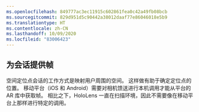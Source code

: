 ```yaml
---
ms.openlocfilehash: 849777ac3ec11915c602861fea0c42a49fb08bcb
ms.sourcegitcommit: 829d951d5c90442a38012daaf77e86046018e5b9
ms.translationtype: HT
ms.contentlocale: zh-CN
ms.lasthandoff: 10/09/2020
ms.locfileid: "83006423"
---
```

## <a name="provide-frames-to-the-session"></a>为会话提供帧

空间定位点会话的工作方式是映射用户周围的空间。 这样做有助于确定定位点的位置。 移动平台（iOS 和 Android）需要对相机馈送进行本机调用才能从平台的 AR 库中获取帧。 相比之下，HoloLens 一直在扫描环境，因此不需要像在移动平台上那样进行特定的调用。